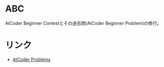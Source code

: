 # ABC

AtCoder Beginner Contestとその過去問(AtCoder Beginner Problem)の修行。

# リンク

- [AtCoder Problems](https://kenkoooo.com/atcoder/#/table/)
